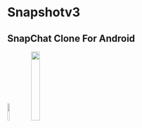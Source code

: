 # Snapshotv3

## SnapChat Clone For Android 

<img src="https://i.imgur.com/dp5MkZN.png"  weight="10%" height="10%"> <img src="https://i.imgur.com/xkHjBpI.gif" width="20%" height="20%">

